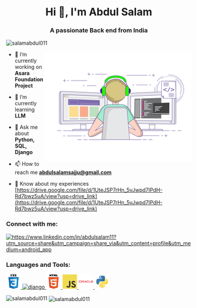 <h1 align="center">Hi 👋, I'm Abdul Salam</h1>
<h3 align="center">A passionate Back end from India</h3>

<p align="left"> <img src="https://komarev.com/ghpvc/?username=salamabdul011&label=Profile%20views&color=0e75b6&style=flat" alt="salamabdul011" /> </p>

<img align="right" alt="Coding" width="400" src="https://raw.githubusercontent.com/devSouvik/devSouvik/master/gif3.gif">

- 🔭 I’m currently working on **Asara Foundation Project**

- 🌱 I’m currently learning **LLM**

- 💬 Ask me about **Python, SQL, Django**

- 📫 How to reach me **abdulsalamsajju@gmail.com**

- 📄 Know about my experiences [https://drive.google.com/file/d/1UteJSP7rHn_5vJwpd7IPdH-Rd7bwz5uA/view?usp=drive_link](https://drive.google.com/file/d/1UteJSP7rHn_5vJwpd7IPdH-Rd7bwz5uA/view?usp=drive_link)

<h3 align="left">Connect with me:</h3>
<p align="left">
<a href="https://linkedin.com/in/https://www.linkedin.com/in/abdulsalam11?utm_source=share&utm_campaign=share_via&utm_content=profile&utm_medium=android_app" target="blank"><img align="center" src="https://raw.githubusercontent.com/rahuldkjain/github-profile-readme-generator/master/src/images/icons/Social/linked-in-alt.svg" alt="https://www.linkedin.com/in/abdulsalam11?utm_source=share&utm_campaign=share_via&utm_content=profile&utm_medium=android_app" height="30" width="40" /></a>
</p>

<h3 align="left">Languages and Tools:</h3>
<p align="left"> <a href="https://www.w3schools.com/css/" target="_blank" rel="noreferrer"> <img src="https://raw.githubusercontent.com/devicons/devicon/master/icons/css3/css3-original-wordmark.svg" alt="css3" width="40" height="40"/> </a> <a href="https://www.djangoproject.com/" target="_blank" rel="noreferrer"> <img src="https://cdn.worldvectorlogo.com/logos/django.svg" alt="django" width="40" height="40"/> </a> <a href="https://www.w3.org/html/" target="_blank" rel="noreferrer"> <img src="https://raw.githubusercontent.com/devicons/devicon/master/icons/html5/html5-original-wordmark.svg" alt="html5" width="40" height="40"/> </a> <a href="https://developer.mozilla.org/en-US/docs/Web/JavaScript" target="_blank" rel="noreferrer"> <img src="https://raw.githubusercontent.com/devicons/devicon/master/icons/javascript/javascript-original.svg" alt="javascript" width="40" height="40"/> </a> <a href="https://www.oracle.com/" target="_blank" rel="noreferrer"> <img src="https://raw.githubusercontent.com/devicons/devicon/master/icons/oracle/oracle-original.svg" alt="oracle" width="40" height="40"/> </a> <a href="https://www.python.org" target="_blank" rel="noreferrer"> <img src="https://raw.githubusercontent.com/devicons/devicon/master/icons/python/python-original.svg" alt="python" width="40" height="40"/> </a> </p>

<p><img align="left" src="https://github-readme-stats.vercel.app/api/top-langs?username=salamabdul011&show_icons=true&locale=en&layout=compact" alt="salamabdul011" /></p>

<p>&nbsp;<img align="center" src="https://github-readme-stats.vercel.app/api?username=salamabdul011&show_icons=true&locale=en" alt="salamabdul011" /></p>

